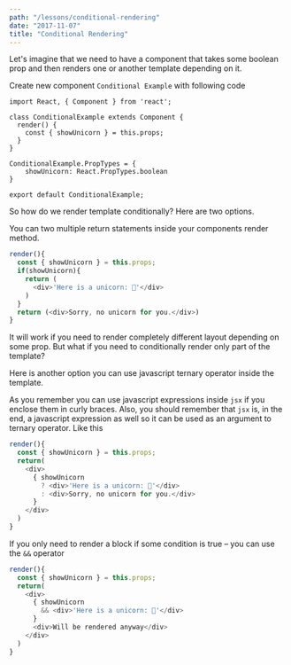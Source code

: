 ```yaml
---
path: "/lessons/conditional-rendering"
date: "2017-11-07"
title: "Conditional Rendering"
---
```


Let's imagine that we need to have a component that takes some boolean prop and then renders one or another template depending on it.

Create new component `Conditional Example` with following code

```
import React, { Component } from 'react';

class ConditionalExample extends Component {
  render() {
    const { showUnicorn } = this.props;
  }
}

ConditionalExample.PropTypes = {
    showUnicorn: React.PropTypes.boolean
}

export default ConditionalExample;
```

So how do we render template conditionally? Here are two options.

You can two multiple return statements inside your components render method.

```js
render(){
  const { showUnicorn } = this.props;
  if(showUnicorn){
    return (
      <div>'Here is a unicorn: 🦄'</div>
    )
  }
  return (<div>Sorry, no unicorn for you.</div>)
}
```

It will work if you need to render completely different layout depending on some prop. But what if you need to conditionally render only part of the template?

Here is another option you can use javascript ternary operator inside the template.

As you remember you can use javascript expressions inside `jsx` if you enclose them in curly braces. Also, you should remember that `jsx` is, in the end, a javascript expression as well so it can be used as an argument to ternary operator. Like this

```js
render(){
  const { showUnicorn } = this.props;
  return(
    <div>
      { showUnicorn
        ? <div>'Here is a unicorn: 🦄'</div>
        : <div>Sorry, no unicorn for you.</div>
      }
    </div>
  )
}
```

If you only need to render a block if some condition is true – you can use the `&&` operator

```js
render(){
  const { showUnicorn } = this.props;
  return(
    <div>
      { showUnicorn
        && <div>'Here is a unicorn: 🦄'</div>
      }
      <div>Will be rendered anyway</div>
    </div>
  )
}

